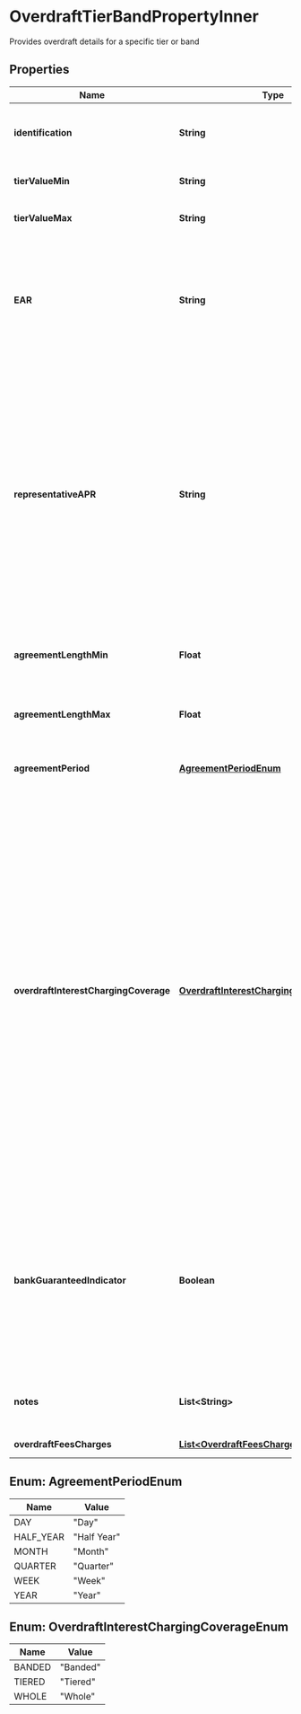 

# OverdraftTierBandPropertyInner

Provides overdraft details for a specific tier or band

## Properties

| Name | Type | Description | Notes |
|------------ | ------------- | ------------- | -------------|
|**identification** | **String** | Unique and unambiguous identification of a  Tier Band for a overdraft. |  [optional] |
|**tierValueMin** | **String** | Minimum value of Overdraft Tier/Band |  |
|**tierValueMax** | **String** | Maximum value of Overdraft Tier/Band |  [optional] |
|**EAR** | **String** | EAR means Effective Annual Rate and/or Equivalent Annual Rate (frequently used interchangeably), being the actual annual interest rate of an Overdraft. |  [optional] |
|**representativeAPR** | **String** | An annual percentage rate (APR) is the annual rate charged for borrowing or earned through an investment. APR is expressed as a percentage that represents the actual yearly cost of funds over the term of a loan. This includes any fees or additional costs associated with the transaction but does not take compounding into account. |  [optional] |
|**agreementLengthMin** | **Float** | Specifies the minimum length of a band for a fixed overdraft agreement |  [optional] |
|**agreementLengthMax** | **Float** | Specifies the maximum length of a band for a fixed overdraft agreement |  [optional] |
|**agreementPeriod** | [**AgreementPeriodEnum**](#AgreementPeriodEnum) | Specifies the period of a fixed length overdraft agreement |  [optional] |
|**overdraftInterestChargingCoverage** | [**OverdraftInterestChargingCoverageEnum**](#OverdraftInterestChargingCoverageEnum) | Refers to which interest rate is applied when interests are tiered. For example, if an overdraft balance is £2k and the interest tiers are:- 0-£500 0.1%, 500-1000 0.2%, 1000-10000 0.5%, then the applicable interest rate could either be 0.5% of the entire balance (since the account balance sits in the top interest tier) or (0.1%*500)+(0.2%*500)+(0.5%*1000). In the 1st situation, we say the interest is applied to the ‘Whole’ of the account balance,  and in the 2nd that it is ‘Tiered’. |  [optional] |
|**bankGuaranteedIndicator** | **Boolean** | Indicates whether the advertised overdraft rate is guaranteed to be offered to a borrower by the bank e.g. if it’s part of a government scheme, or whether the rate may vary dependent on the applicant’s circumstances. |  [optional] |
|**notes** | **List&lt;String&gt;** | Optional additional notes to supplement the Tier/band details |  [optional] |
|**overdraftFeesCharges** | [**List&lt;OverdraftFeesChargesPropertyInner&gt;**](OverdraftFeesChargesPropertyInner.md) | Overdraft fees and charges |  [optional] |



## Enum: AgreementPeriodEnum

| Name | Value |
|---- | -----|
| DAY | &quot;Day&quot; |
| HALF_YEAR | &quot;Half Year&quot; |
| MONTH | &quot;Month&quot; |
| QUARTER | &quot;Quarter&quot; |
| WEEK | &quot;Week&quot; |
| YEAR | &quot;Year&quot; |



## Enum: OverdraftInterestChargingCoverageEnum

| Name | Value |
|---- | -----|
| BANDED | &quot;Banded&quot; |
| TIERED | &quot;Tiered&quot; |
| WHOLE | &quot;Whole&quot; |



